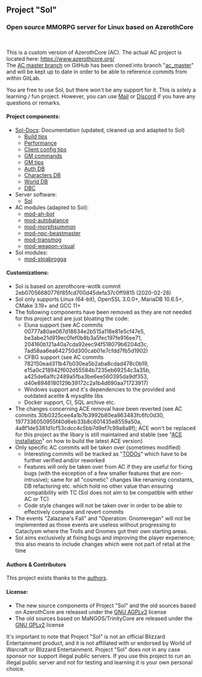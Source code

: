 ## Project "Sol"

### Open source MMORPG server for Linux based on AzerothCore

<br>

This is a custom version of AzerothCore (AC). The actual AC project is located here: https://www.azerothcore.org/<br>
The [AC master branch](https://github.com/azerothcore/azerothcore-wotlk) on GitHub has been cloned into branch "[ac\_master](https://gitlab.com/opfesoft/sol/-/tree/ac_master)" and will be kept up to date in order to be able to reference commits from within GitLab.

You are free to use Sol, but there won't be any support for it. This is solely a learning / fun project. However, you can use [Mail](mailto:stoabrogga@proton.me) or [Discord](https://discord.gg/ate4nWctQh) if you have any questions or remarks.

#### Project components:
- [Sol-Docs](https://gitlab.com/opfesoft/sol-docs): Documentation (updated, cleaned up and adapted to Sol)
  - [Build tips](https://gitlab.com/opfesoft/sol-docs/-/blob/master/misc/Build-Tips.md)
  - [Performance](https://gitlab.com/opfesoft/sol-docs/-/blob/master/misc/Performance.md)
  - [Client config tips](https://gitlab.com/opfesoft/sol-docs/-/blob/master/misc/Client-Config-Tips.md)
  - [GM commands](https://gitlab.com/opfesoft/sol-docs/-/blob/master/misc/GM-Commands.md)
  - [GM tips](https://gitlab.com/opfesoft/sol-docs/-/blob/master/misc/GM-Tips.md)
  - [Auth DB](https://gitlab.com/opfesoft/sol-docs/-/tree/master/db/auth)
  - [Characters DB](https://gitlab.com/opfesoft/sol-docs/-/tree/master/db/characters)
  - [World DB](https://gitlab.com/opfesoft/sol-docs/-/tree/master/db/world)
  - [DBC](https://gitlab.com/opfesoft/sol-docs/-/tree/master/dbc)
- Server software:
  - [Sol](https://gitlab.com/opfesoft/sol)
- AC modules (adapted to Sol):
  - [mod-ah-bot](https://gitlab.com/opfesoft/mod-ah-bot)
  - [mod-autobalance](https://gitlab.com/opfesoft/mod-autobalance)
  - [mod-morphsummon](https://gitlab.com/opfesoft/mod-morphsummon)
  - [mod-npc-beastmaster](https://gitlab.com/opfesoft/mod-npc-beastmaster)
  - [mod-transmog](https://gitlab.com/opfesoft/mod-transmog)
  - [mod-weapon-visual](https://gitlab.com/opfesoft/mod-weapon-visual)
- Sol modules:
  - [mod-stoabrogga](https://gitlab.com/opfesoft/mod-stoabrogga)

#### Customizations:
- Sol is based on azerothcore-wotlk commit 2eb07056680776f85fcd700d45defa37c0ff9815 (2020-02-28)
- Sol only supports Linux (64-bit), OpenSSL 3.0.0+, MariaDB 10.6.5+, CMake 3.19+ and GCC 11+
- The following components have been removed as they are not needed for this project and are just bloating the code:
  - Eluna support (see AC commits 00777a80ae067d18634e2b515a118e81e5cf47e5, be3abe21d919ec0fef0b8b3a5fec197fe916ee71, 204160b121a40a7cda92eec94f518079b6204d3c, 7ad58aa6ea642750d300cab01e7cfdd7fb5d1902)
  - CFBG support (see AC commits 782150ead311b47b030ea5b2aba8cdad478c0b19, e15a0c218942f602d55584b7235eb69254c3a35b, a425de6a1fc2489a5fba3be6ee560395da9df353, d40e8946180129b39172c2a1b4d690aa71723917)
  - Windows support and it's dependencies to the provided and outdated acelite & mysqllite libs
  - Docker support, CI, SQL archive etc.
- The changes concerning ACE removal have been reverted (see AC commits 30b0325cee4a1b7b3992b80ea863483fc6fc0d30, 1977336050955f40d6eb33b8c601435e8559a50a, 4a8f1de5381d1cf53cdcc4c5bb7d9ef7c99a8a8f); ACE won't be replaced for this project as the libary is still maintained and stable (see "[ACE installation](https://gitlab.com/opfesoft/sol-docs/-/blob/master/misc/Build-Tips.md#ace-installation)" on how to build the latest ACE version)
- Only specific AC commits will be taken over (sometimes modified)
  - Interesting commits will be tracked as "[TODOs](https://gitlab.com/opfesoft/sol-docs/-/blob/master/misc/TODO.md)" which have to be further verified and/or reworked
  - Features will only be taken over from AC if they are useful for fixing bugs (with the exception of a few smaller features that are non-intrusive); same for all "cosmetic" changes like renaming constants, DB refactoring etc. which hold no other value than ensuring compatibility with TC (Sol does not aim to be compatible with either AC or TC)
  - Code style changes will not be taken over in order to be able to effectively compare and revert commits
- The events "Zalazane's Fall" and "Operation: Gnomeregan" will not be implemented as those events are useless without progressing to Cataclysm where the Trolls and Gnomes got their own starting areas.
- Sol aims exclusively at fixing bugs and improving the player experience; this also means to include changes which were not part of retail at the time

#### Authors & Contributors
This project exists thanks to the [authors](AUTHORS).

#### License:
- The new source components of Project "Sol" and the old sources based on AzerothCore are released under the [GNU AGPLv3](LICENSE.md) license
- The old sources based on MaNGOS/TrinityCore are released under the [GNU GPLv2](deps/gpl-2.0.md) license

It's important to note that Project "Sol" is not an official Blizzard Entertainment product, and it is not affiliated with or endorsed by World of Warcraft or Blizzard Entertainment. Project "Sol" does not in any case sponsor nor support illegal public servers. If you use this project to run an illegal public server and not for testing and learning it is your own personal choice.
